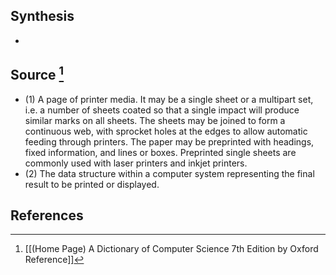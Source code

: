 ## Synthesis
- 
## Source [^1]
- (1) A page of printer media. It may be a single sheet or a multipart set, i.e. a number of sheets coated so that a single impact will produce similar marks on all sheets. The sheets may be joined to form a continuous web, with sprocket holes at the edges to allow automatic feeding through printers. The paper may be preprinted with headings, fixed information, and lines or boxes. Preprinted single sheets are commonly used with laser printers and inkjet printers. 
- (2) The data structure within a computer system representing the final result to be printed or displayed.
## References

[^1]: [[(Home Page) A Dictionary of Computer Science 7th Edition by Oxford Reference]]